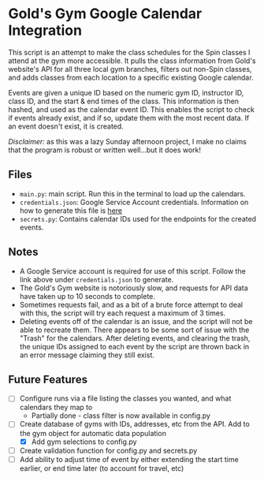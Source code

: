 # Gold's Gym Google Calendar Integration
This script is an attempt to make the class schedules for the Spin classes I attend at the gym more accessible. 
It pulls the class information from Gold's website's API for all three local gym branches, filters out
non-Spin classes, and adds classes from each location to a specific existing Google calendar.

Events are given a unique ID based on the numeric gym ID, instructor ID, class ID, and the start & end times of the class.
This information is then hashed, and used as the calendar event ID.  This enables the script to check if events already exist,
and if so, update them with the most recent data.  If an event doesn't exist, it is created.

*Disclaimer:* as this was a lazy Sunday afternoon project, I make no claims that the program is robust or written well...but it does work!

## Files
- `main.py`: main script.  Run this in the terminal to load up the calendars.
- `credentials.json`: Google Service Account credentials.  Information on how to generate this file is [here](https://developers.google.com/identity/protocols/OAuth2ServiceAccount)
- `secrets.py`: Contains calendar IDs used for the endpoints for the created events.

## Notes
- A Google Service account is required for use of this script.  Follow the link above under `credentials.json` to generate.
- The Gold's Gym website is notoriously slow, and requests for API data have taken up to 10 seconds to complete.
- Sometimes requests fail, and as a bit of a brute force attempt to deal with this, the script will try each request a maximum of 3 times.
- Deleting events off of the calendar is an issue, and the script will not be able to recreate them.  There appears to be
some sort of issue with the "Trash" for the calendars.  After deleting events, and clearing the trash, the unique IDs
assigned to each event by the script are thrown back in an error message claiming they still exist.

## Future Features
- [ ] Configure runs via a file listing the classes you wanted, and what calendars they map to
    - Partially done - class filter is now available in config.py
- [ ] Create database of gyms with IDs, addresses, etc from the API.  Add to the gym object for automatic data population
    - [x] Add gym selections to config.py
- [ ] Create validation function for config.py and secrets.py
- [ ] Add ability to adjust time of event by either extending the start time earlier, or end time later (to account for travel, etc) 
